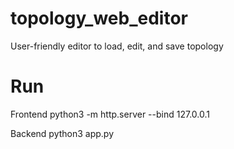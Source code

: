 # topology_web_editor
User-friendly editor to load, edit, and save topology

# Run
Frontend
python3 -m http.server --bind 127.0.0.1

Backend
python3 app.py